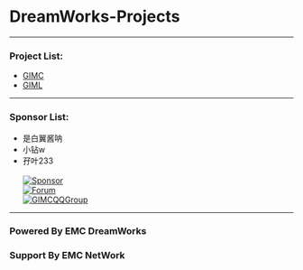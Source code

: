# DreamWorks-Projects
------------
### Project List:
- [GIMC](GIMC)
- [GIML](GIML)
------------
### Sponsor List:
- 是白翼酱呐
- 小钻w
- 孖叶233
  <br><br>
  [![Sponsor](https://img.shields.io/badge/Sponsor-EMC_DreamWorks-green?style=for-the-badge)](https://afdian.net/@Ely_Official)
  <br>
  [![Forum](https://img.shields.io/badge/Visit-DreamWorks_Forum-red?style=for-the-badge)](https://forum.emcdw.net)
  <br>
  [![GIMCQQGroup](https://img.shields.io/badge/Join-GIMC_QQ_Group-blue?style=for-the-badge)](https://jq.qq.com/?_wv=1027&k=T9MAcnJJ)
------------
### Powered By EMC DreamWorks
### Support By EMC NetWork

